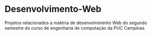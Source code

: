 # Desenvolvimento-Web
Projetos relacionados a matéria de desenvolvimento Web do segundo semestre do curso de engenharia de computação da PUC Campinas.